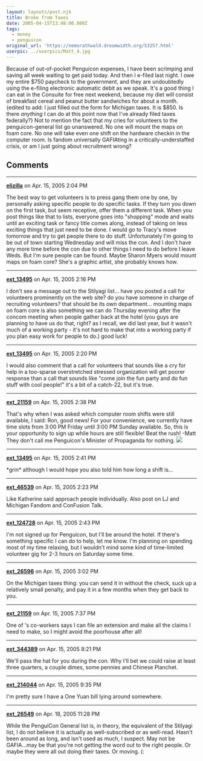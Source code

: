 ```yaml
---
layout: layouts/post.njk
title: Broke from Taxes
date: 2005-04-15T13:48:00.000Z
tags:
  - money
  - penguicon
original_url: 'https://nemorathwald.dreamwidth.org/53257.html'
userpic: ../userpics/Matt_4.jpg
---
```

Because of out-of-pocket Penguicon expenses, I have been scrimping and saving all week waiting to get paid today. And then I e-filed last night. I owe my entire $750 paycheck to the government, and they are undoubtedly using the e-filing electronic automatic debit as we speak. It's a good thing I can eat in the Consuite for free next weekend, because my diet will consist of breakfast cereal and peanut butter sandwiches for about a month. {edited to add: I just filled out the form for Michigan taxes. It is $850. Is there _anything_ I can do at this point now that I've already filed taxes federally?} Not to mention the fact that my cries for volunteers to the penguicon-general list go unanswered. No one will mount the maps on foam core. No one will take even one shift on the hardware checkin in the computer room. Is fandom universally GAFIAting in a critically-understaffed crisis, or am I just going about recruitment wrong?

## Comments

---

**[elizilla](https://www.dreamwidth.org/users/elizilla)** on Apr. 15, 2005 2:04 PM

The best way to get volunteers is to press gang them one by one, by personally asking specific people to do specific tasks. If they turn you down on the first task, but seem receptive, offer them a different task. When you post things like that to lists, everyone goes into "shopping" mode and waits until an exciting task or fancy title comes along, instead of taking on less exciting things that just need to be done. I would go to Tracy's move tomorrow and try to get people there to do stuff. Unfortunately I'm going to be out of town starting Wednesday and will miss the con. And I don't have any more time before the con due to other things I need to do before I leave Weds. But I'm sure people can be found. Maybe Sharon Myers would mount maps on foam core? She's a graphic artist, she probably knows how.

---

**[ext_13495](https://www.dreamwidth.org/users/ext_13495)** on Apr. 15, 2005 2:16 PM

I don't see a message out to the Stilyagi list... have you posted a call for volunteers prominently on the web site? do you have someone in charge of recruiting volunteers? that should be its own department... mounting maps on foam core is also something we can do Thursday evening after the concom meeting when people gather back at the hotel (you guys are planning to have us do that, right? as I recall, we did last year, but it wasn't much of a working party - it's not hard to make that into a working party if you plan easy work for people to do.) good luck!

---

**[ext_13495](https://www.dreamwidth.org/users/ext_13495)** on Apr. 15, 2005 2:20 PM

I would also comment that a call for volunteers that sounds like a cry for help in a too-sparse overstretched stressed organization will get poorer response than a call that sounds like "come join the fun party and do fun stuff with cool people!" it's a bit of a catch-22, but it's true.

---

**[ext_21159](https://www.dreamwidth.org/users/ext_21159)** on Apr. 15, 2005 2:38 PM

That's why when I was asked which computer room shifts were still available, I said: Ron, good news! For your convenience, we currently have time slots from 3:00 PM Friday until 3:00 PM Sunday available. So, this is your opportunity to sign up while hours are still flexible! Beat the rush! -Matt They don't call me Penguicon's Minister of Propaganda for nothing. ![](http://pics.livejournal.com/matt_arnold/pic/0005tart)

---

**[ext_13495](https://www.dreamwidth.org/users/ext_13495)** on Apr. 15, 2005 2:41 PM

\*grin\* although I would hope you also told him how long a shift is...

---

**[ext_46539](https://www.dreamwidth.org/users/ext_46539)** on Apr. 15, 2005 2:23 PM

Like Katherine said approach people individually. Also post on LJ and Michigan Fandom and ConFusion Talk.

---

**[ext_124728](https://www.dreamwidth.org/users/ext_124728)** on Apr. 15, 2005 2:43 PM

I'm not signed up for Penguicon, but I'll be around the hotel. If there's something specific I can do to help, let me know. I'm planning on spending most of my time relaxing, but I wouldn't mind some kind of time-limited volunteer gig for 2-3 hours on Saturday some time.

---

**[ext_26596](https://www.dreamwidth.org/users/ext_26596)** on Apr. 15, 2005 3:02 PM

On the Michigan taxes thing: you can send it in without the check, suck up a relatively small penalty, and pay it in a few months when they get back to you.

---

**[ext_21159](https://www.dreamwidth.org/users/ext_21159)** on Apr. 15, 2005 7:37 PM

One of 's co-workers says I can file an extension and make all the claims I need to make, so I might avoid the poorhouse after all!

---

**[ext_344389](https://www.dreamwidth.org/users/ext_344389)** on Apr. 15, 2005 8:21 PM

We'll pass the hat for you during the con. Why I'll bet we could raise at least three quarters, a couple dimes, some pennies and Chinese Planchet.

---

**[ext_214044](https://www.dreamwidth.org/users/ext_214044)** on Apr. 15, 2005 9:35 PM

I'm pretty sure I have a One Yuan bill lying around somewhere.

---

**[ext_26549](https://www.dreamwidth.org/users/ext_26549)** on Apr. 18, 2005 11:28 PM

While the PenguiCon General list is, in theory, the equivalent of the Stilyagi list, I do not believe it is actually as well-subscribed or as well-read. Hasn't been around as long, and isn't used as much, I suspect. May not be GAFIA...may be that you're not getting the word out to the right people. Or maybe they were all out doing their taxes. Or moving. (:

